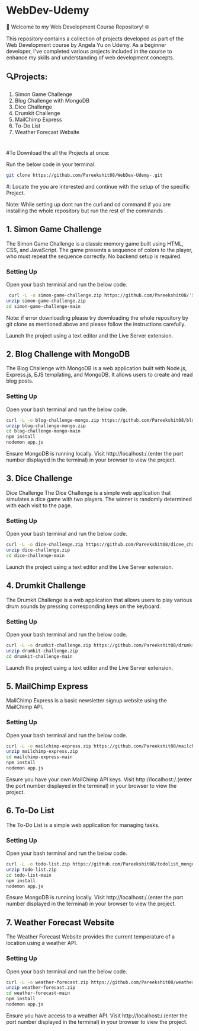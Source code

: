 
#  WebDev-Udemy 

🚀 Welcome to my Web Development Course Repository! 🌐

This repository contains a collection of projects developed as part of the Web Development course by Angela Yu on Udemy. As a beginner developer, I've completed various projects included in the course to enhance my skills and understanding of web development concepts.




## 🔍Projects:
1. Simon Game Challenge  
2. Blog Challenge with MongoDB  
3. Dice Challenge  
4. Drumkit Challenge  
5. MailChimp Express  
6. To-Do List  
7. Weather Forecast Website
#
#To Download the all the Projects at once:  

Run the below code in your terminal.
```bash
git clone https://github.com/Pareekshit08/WebDev-Udemy-.git
```
#: Locate the you are interested and continue with the setup of the specific Project.  

Note: While setting up dont run the curl and cd command if you are installing the whole repository but run the rest of the commands .

 ## 1. Simon Game Challenge

 
The Simon Game Challenge is a classic memory game built using HTML, CSS, and JavaScript. The game presents a sequence of colors to the player, who must repeat the sequence correctly. No backend setup is required.
### Setting Up

Open your bash terminal and run the below code.

```bash
 curl -L -o simon-game-challenge.zip https://github.com/Pareekshit08/'Simon Game Challenge'/archive/refs/heads/main.zip
unzip simon-game-challenge.zip
cd simon-game-challenge-main
```
Note: if error downloading please try downloading the whole repository by git clone as mentioned above and please follow the instructions carefully.

Launch the project using a text editor and the Live Server extension.
    
## 2. Blog Challenge with MongoDB


The Blog Challenge with MongoDB is a web application built with Node.js, Express.js, EJS templating, and MongoDB. It allows users to create and read blog posts.

### Setting Up
Open your bash terminal and run the below code.

```bash
curl -L -o blog-challenge-mongo.zip https://github.com/Pareekshit08/blog-challenge-mongo/archive/refs/heads/main.zip
unzip blog-challenge-mongo.zip
cd blog-challenge-mongo-main
npm install
nodemon app.js

```
Ensure MongoDB is running locally. Visit http://localhost:<Port>/.(enter the port number displayed in the terminal) in your browser to view the project.

## 3. Dice Challenge

Dice Challenge
The Dice Challenge is a simple web application that simulates a dice game with two players. The winner is randomly determined with each visit to the page.

### Setting Up

Open your bash terminal and run the below code.
```bash
curl -L -o dice-challenge.zip https://github.com/Pareekshit08/dicee_challenge/archive/refs/heads/main.zip
unzip dice-challenge.zip
cd dice-challenge-main

```
Launch the project using a text editor and the Live Server extension.

## 4. Drumkit Challenge
The Drumkit Challenge is a web application that allows users to play various drum sounds by pressing corresponding keys on the keyboard.

### Setting Up
Open your bash terminal and run the below code.

```bash
curl -L -o drumkit-challenge.zip https://github.com/Pareekshit08/drumkit_challenge/archive/refs/heads/main.zip
unzip drumkit-challenge.zip
cd drumkit-challenge-main


```
Launch the project using a text editor and the Live Server extension.

## 5. MailChimp Express
MailChimp Express is a basic newsletter signup website using the MailChimp API.

### Setting Up

Open your bash terminal and run the below code.
```bash
curl -L -o mailchimp-express.zip https://github.com/Pareekshit08/mailchimp_express/archive/refs/heads/main.zip
unzip mailchimp-express.zip
cd mailchimp-express-main
npm install
nodemon app.js

```
Ensure you have your own MailChimp API keys. Visit http://localhost:<port>/.(enter the port number displayed in the terminal) in your browser to view the project.

## 6. To-Do List
The To-Do List is a simple web application for managing tasks.
### Setting Up
Open your bash terminal and run the below code.

```bash
curl -L -o todo-list.zip https://github.com/Pareekshit08/todolist_mongoose/archive/refs/heads/main.zip
unzip todo-list.zip
cd todo-list-main
npm install
nodemon app.js

```
Ensure MongoDB is running locally. Visit http://localhost:<port>/.(enter the port number displayed in the terminal) in your browser to view the project.

## 7. Weather Forecast Website
The Weather Forecast Website provides the current temperature of a location using a weather API.
### Setting Up
Open your bash terminal and run the below code.

```bash
curl -L -o weather-forecast.zip https://github.com/Pareekshit08/weather_express/archive/refs/heads/main.zip
unzip weather-forecast.zip
cd weather-forecast-main
npm install
nodemon app.js


```
Ensure you have access to a weather API. Visit http://localhost:<port>/.(enter the port number displayed in the terminal) in your browser to view the project.
